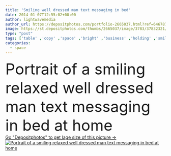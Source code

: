 ```yaml
---
title: 'Smiling well dressed man text messaging in bed'
date: 2014-01-07T12:55:02+00:00
author: lightwavemedia
author_url: https://depositphotos.com/portfolio-2665037.html?ref=64678756
image: https://st.depositphotos.com/thumbs/2665037/image/3783/37832321/api_thumb_450.jpg?forcejpeg=true
type: "post"
tags: ['table' ,'copy' ,'space' ,'bright' ,'business' ,'holding' ,'smiling' ,'relaxation' ,'comfortable' ,'caucasian' ,'hair' ,'male' ,'man' ,'connection' ,'technology' ,'bed' ,'house' ,'lamp' ,'message' ,'text' ,'home' ,'elegant' ,'stylish' ,'cellphone' ,'communication' ,'Dialing' ,'mobile' ,'phone' ,'smart' ,'businessman' ,'shirt' ,'grey' ,'looking' ,'indoors' ,'messaging' ,'camera' ,'using' ,'tie' ,'mature' ,'bedroom' ,'dressed' ,'reclining' ,'well' ,'content' ,'typing' ,'smartphone' ,'Classy' ,'headboard' ,'texting' ]
categories: 
  - space
---
```

<div aling="center">
            <font size="60"> Portrait of a smiling relaxed well dressed man text messaging in bed at home</font>   
</div>
<div>
    <a href='https://st.depositphotos.com/thumbs/2665037/image/3783/37832321/api_thumb_450.jpg?forcejpeg=true?ref=64678756' target=_blank > Go "Depositphotos" to get lage size of this picture ->
        <img href='https://st.depositphotos.com/thumbs/2665037/image/3783/37832321/api_thumb_450.jpg?forcejpeg=true?ref=64678756' src='https://st.depositphotos.com/2665037/3783/i/950/depositphotos_37832321-stock-photo-smiling-well-dressed-man-text.jpg?forcejpeg=true' alt='Portrait of a smiling relaxed well dressed man text messaging in bed at home' >
    </a>
</div>

